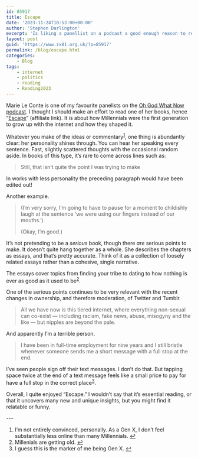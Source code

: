 ```yaml
---
id: 85917
title: Escape
date: '2023-11-24T10:53:00+00:00'
author: 'Stephen Darlington'
excerpt: 'Is liking a panellist on a podcast a good enough reason to read one of their books? I find out.'
layout: post
guid: 'https://www.zx81.org.uk/?p=85917'
permalink: /blog/escape.html
categories:
    - Blog
tags:
    - internet
    - politics
    - reading
    - Reading2023
---
```


<span style="font-size: revert;">Marie Le Conte is one of my favourite panelists on the </span>[Oh God What Now podcast](https://www.podmasters.co.uk/oh-god-what-now)<span style="font-size: revert;">. I thought I should make an effort to read one of her books, hence “</span>[Escape](https://amzn.to/470vUT0)<span style="font-size: revert;">” (affiliate link). It is about how Millennials were the first generation to grow up with the internet and how they shaped it.</span>

Whatever you make of the ideas or commentary<sup>[1](#fn1-22563 "see footnote")</sup>, one thing is abundantly clear: her personality shines through. You can hear her speaking every sentence. Fast, slightly scattered thoughts with the occasional random aside. In books of this type, it’s rare to come across lines such as:

> Still, that isn’t quite the point I was trying to make

In works with less personality the preceding paragraph would have been edited out!

Another example.

> (I’m very sorry, I’m going to have to pause for a moment to childishly laugh at the sentence ‘we were using our fingers instead of our mouths.’)
> 
> (Okay, I’m good.)

It’s not pretending to be a *serious* book, though there *are* serious points to make. It doesn’t quite hang together as a whole. She describes the chapters as essays, and that’s pretty accurate. Think of it as a collection of loosely related essays rather than a cohesive, single narrative.

The essays cover topics from finding your tribe to dating to how nothing is ever as good as it used to be<sup>[2](#fn2-22563 "see footnote")</sup>.

One of the serious points continues to be very relevant with the recent changes in ownership, and therefore moderation, of Twitter and Tumblr.

> All we have now is this tiered internet, where everything non-sexual can co-exist — including racism, fake news, abuse, misogyny and the like — but nipples are beyond the pale.

And apparently I’m a terrible person.

> I have been in full-time employment for nine years and I still bristle whenever someone sends me a short message with a full stop at the end.

I’ve seen people sign off their text messages. I don’t do that. But tapping space twice at the end of a text message feels like a small price to pay for have a full stop in the correct place<sup>[3](#fn3-22563 "see footnote")</sup>.

Overall, I quite enjoyed “Escape.” I wouldn’t say that it’s essential reading, or that it uncovers many new and unique insights, but you might find it relatable or funny.

<div class="footnotes">---

1. I’m not entirely convinced, personally. As a Gen X, I don’t feel substantially less online than many Millennials. [↩︎](#fnr1-22563 "return to article")
2. Millenials are getting old. [↩︎](#fnr2-22563 "return to article")
3. I guess this is the marker of me being Gen X. [↩︎](#fnr3-22563 "return to article")

</div>